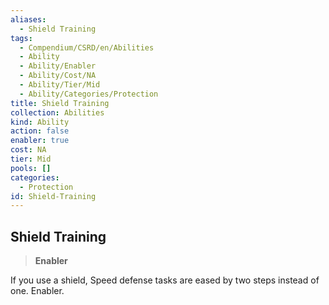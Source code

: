 ```yaml
---
aliases:
  - Shield Training
tags:
  - Compendium/CSRD/en/Abilities
  - Ability
  - Ability/Enabler
  - Ability/Cost/NA
  - Ability/Tier/Mid
  - Ability/Categories/Protection
title: Shield Training
collection: Abilities
kind: Ability
action: false
enabler: true
cost: NA
tier: Mid
pools: []
categories:
  - Protection
id: Shield-Training
---
```

## Shield Training    
>**Enabler**  
    
If you use a shield, Speed defense tasks are eased by two steps instead of one. Enabler.
